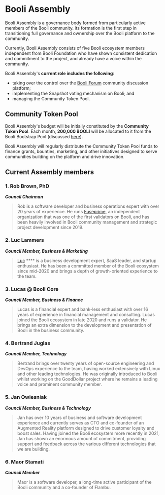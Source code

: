 # Booli Assembly

Booli Assembly is a governance body formed from particularly active members of the Booli community. Its formation is the first step in transitioning full governance and ownership over the Booli platform to the community. &#x20;

Currently, Booli Assembly consists of five Booli ecosystem members independent from Booli Foundation who have shown consistent dedication and commitment to the project, and already have a voice within the community.

Booli Assembly's **current role includes the following**:&#x20;

* taking over the control over the [Booli Forum](https://forum.booliscan.com/) community discussion platform;
* implementing the Snapshot voting mechanism on Booli; and
* managing the Community Token Pool.

## Community Token Pool

Booli Assembly's budget will be initially constituted by the **Community Token Pool**. Each month, **200,000 BOOLI** will be allocated to it from the Booli Bootstrap Pool (discussed [here](https://docs.booliscan.com/general/fuse-token/fuse-supply-and-current-distribution)).

Booli Assembly will regularly distribute the Community Token Pool funds to finance grants, bounties, marketing, and other initiatives designed to serve communities building on the platform and drive innovation. &#x20;

## Current Assembly members

### **1. Rob Brown, PhD** <a href="#b624" id="b624"></a>

_**Council Chairman**_

> Rob is a software developer and business operations expert with over 20 years of experience. He runs [Fuseprime](https://fuseprime.com/)**,** an independent organization that was one of the first validators on Booli, and has been heavily involved in Booli community management and strategic project development since 2019.

### **2. Luc Lammers** <a href="#1b91" id="1b91"></a>

_**Council Member, Business & Marketing**_

> [Luc](https://www.luclammers.com/) **** is a business development expert, SaaS leader, and startup enthusiast. He has been a committed member of the Booli ecosystem since mid-2020 and brings a depth of growth-oriented experience to the team.

### **3. Lucas @ Booli Core** <a href="#2105" id="2105"></a>

_**Council Member, Business & Finance**_

> Lucas is a financial expert and bank-less enthusiast with over 16 years of experience in financial management and consulting. Lucas joined the Booli ecosystem in late 2020 and runs a validator. He brings an extra dimension to the development and presentation of Booli in the business community.

### **4. Bertrand Juglas** <a href="#41a8" id="41a8"></a>

_**Council Member, Technology**_

> Bertrand brings over twenty years of open-source engineering and DevOps experience to the team, having worked extensively with Linux and other leading technologies. He was originally introduced to Booli whilst working on the GoodDollar project where he remains a leading voice and prominent community member.

### **5. Jan Owiesniak** <a href="#bce2" id="bce2"></a>

_**Council Member, Business & Technology**_

> Jan has over 10 years of business and software development experience and currently serves as CTO and co-founder of an Augmented Reality platform designed to drive customer loyalty and boost sales. Having joined the Booli ecosystem more recently in 2021, Jan has shown an enormous amount of commitment, providing support and feedback across the various different technologies that we are building.



### **6. Maor Stamati** <a href="#b624" id="b624"></a>

_**Council Member**_

> Maor is a software developer, a long-time active participant of the Booli community and a co-founder of Flambu.&#x20;
